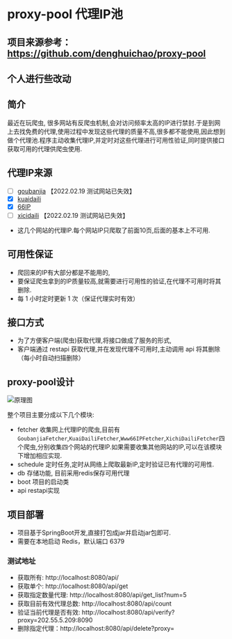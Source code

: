 # proxy-pool 代理IP池

## 项目来源参考：https://github.com/denghuichao/proxy-pool

## 个人进行些改动

## 简介  
最近在玩爬虫, 很多网站有反爬虫机制,会对访问频率太高的IP进行禁封.于是到网上去找免费的代理,使用过程中发现这些代理的质量不高,很多都不能使用,因此想到做个代理池.程序主动收集代理IP,并定时对这些代理进行可用性验证,同时提供接口获取可用的代理供爬虫使用.  

## 代理IP来源
- [ ] [goubanjia](http://www.goubanjia.com/) 【2022.02.19 测试网站已失效】
- [x] [kuaidaili](http://www.kuaidaili.com) 
- [x] [66IP](http://www.66ip.cn)
- [ ] [xicidaili](http://www.xicidaili.com) 【2022.02.19 测试网站已失效】
- 这几个网站的代理IP.每个网站IP只爬取了前面10页,后面的基本上不可用.

## 可用性保证
 - 爬回来的IP有大部分都是不能用的,
 - 要保证爬虫拿到的IP质量较高,就需要进行可用性的验证,在代理不可用时将其删除.
 - 每 1 小时定时更新 1 次（保证代理实时有效）

## 接口方式
 - 为了方便客户端(爬虫)获取代理,将接口做成了服务的形式,
 - 客户端通过 restapi 获取代理,并在发现代理不可用时,主动调用 api 将其删除（每小时自动扫描删除）

## proxy-pool设计  

![原理图](https://raw.githubusercontent.com/denghuichao/proxy-pool/master/images/design.png)

整个项目主要分成以下几个模块:
- fetcher 收集网上代理IP的爬虫,目前有`GoubanjiaFetcher`,`KuaiDailiFetcher`,`Www66IPFetcher`,`XichiDailiFetcher`四个爬虫,分别收集四个网站的代理IP.如果需要收集其他网站的IP,可以在该模块下增加相应实现.
- schedule 定时任务,定时从网络上爬取最新IP,定时验证已有代理的可用性.
- db 存储功能, 目前采用redis保存可用代理
- boot 项目的启动类
- api restapi实现

## 项目部署
- 项目基于SpringBoot开发,直接打包成jar并启动jar包即可.
- 需要在本地启动 Redis，默认端口 6379 

### 测试地址
- 获取所有: http://localhost:8080/api/
- 获取单个: http://localhost:8080/api/get
- 获取指定数量代理: http://localhost:8080/api/get_list?num=5
- 获取目前有效代理总数: http://localhost:8080/api/count
- 验证当前代理是否有效: http://localhost:8080/api/verify?proxy=202.55.5.209:8090
- 删除指定代理：http://localhost:8080/api/delete?proxy=